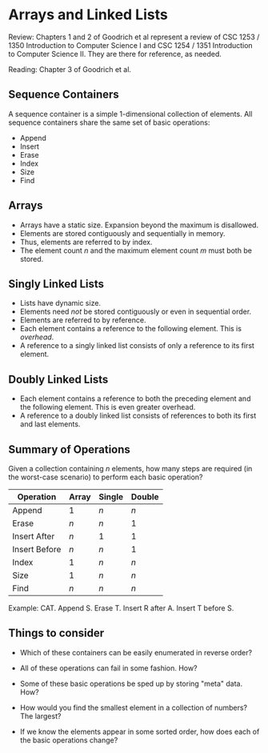 # Arrays and Linked Lists

Review: Chapters 1 and 2 of Goodrich et al represent a review of CSC 1253 / 1350 Introduction to Computer Science I and CSC 1254 / 1351 Introduction to Computer Science II. They are there for reference, as needed.

Reading: Chapter 3 of Goodrich et al.

## Sequence Containers

A sequence container is a simple 1-dimensional collection of elements. All sequence containers share the same set of basic operations:

- Append
- Insert
- Erase
- Index
- Size
- Find

## Arrays

- Arrays have a static size. Expansion beyond the maximum is disallowed.
- Elements are stored contiguously and sequentially in memory.
- Thus, elements are referred to by index.
- The element count $n$ and the maximum element count $m$ must both be stored.

## Singly Linked Lists

- Lists have dynamic size.
- Elements need *not* be stored contiguously or even in sequential order.
- Elements are referred to by reference.
- Each element contains a reference to the following element. This is *overhead*.
- A reference to a singly linked list consists of only a reference to its first element.

## Doubly Linked Lists

- Each element contains a reference to both the preceding element and the following element. This is even greater overhead.
- A reference to a doubly linked list consists of references to both its first and last elements.

## Summary of Operations

Given a collection containing $n$ elements, how many steps are required (in the worst-case scenario) to perform each basic operation?

| Operation     | Array   | Single  | Double  |
| ------------- | ------- | ------- | ------- |
| Append        |   1     |   $n$   |   $n$   |
| Erase         |  $n$    |   $n$   |    1    |
| Insert After  |  $n$    |    1    |    1    |
| Insert Before |  $n$    |   $n$   |    1    |
| Index         |   1     |   $n$   |   $n$   |
| Size          |   1     |   $n$   |   $n$   |
| Find          |  $n$    |   $n$   |   $n$   |

Example: CAT. Append S. Erase T. Insert R after A. Insert T before S.

## Things to consider

- Which of these containers can be easily enumerated in reverse order?

- All of these operations can fail in some fashion. How?

- Some of these basic operations be sped up by storing "meta" data. How?

- How would you find the smallest element in a collection of numbers? The largest?

- If we know the elements appear in some sorted order, how does each of the basic operations change?
